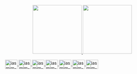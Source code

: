 <div align="center">
  <a href="https://github.com/alexandrearaujoo">
  <img height="160em" src="https://github-readme-stats.vercel.app/api?username=iasmimd&show_icons=true&theme=highcontrast&include_all_commits=true&count_private=true"/>
  <img height="160em" src="https://github-readme-stats.vercel.app/api/top-langs/?username=iasmimd&layout=compact&langs_count=7&theme=highcontrast"/>
</div>
    <div style = "display: inline_block"> <br>
      <img align="center" alt="iasmim-node" height="30" width="40" src="https://img.shields.io/badge/Node.js-43853D?style=for-the-badge&logo=node.js&logoColor=white">
    <img align = "center" alt = "iasmim-ts" height = "30" width = "40" src = "https://img.shields.io/badge/TypeScript-007ACC?style=for-the-badge&logo=typescript&logoColor=white ">
  <img align = "center" alt = "iasmim-js" height = "30" width = "40" src = "https://img.shields.io/badge/JavaScript-323330?style=for-the-badge&logo=javascript&logoColor=F7DF1E">
  <img align = "center" alt = "iasmim-react" height = "30" width = "40" src = "https://raw.githubusercontent.com/devicons/devicon/master/icons/react/react-original.svg](https://img.shields.io/badge/React-20232A?style=for-the-badge&logo=react&logoColor=61DAFB ">
  <img align = "center" alt = "iasmim-html" height = "30" width = "40" src = "https://img.shields.io/badge/HTML5-E34F26?style=for-the-badge&logo=html5&logoColor=white ">
  <img align = "center" alt = "iasmim-css" height = "30" width = "40" src = "https://img.shields.io/badge/CSS3-1572B6?style=for-the-badge&logo=css3&logoColor=white ">
    <img align = "center" alt = "iasmim-postegresql" height = "30" width = "40" src = "	https://img.shields.io/badge/PostgreSQL-316192?style=for-the-badge&logo=postgresql&logoColor=white ">
  </div>

